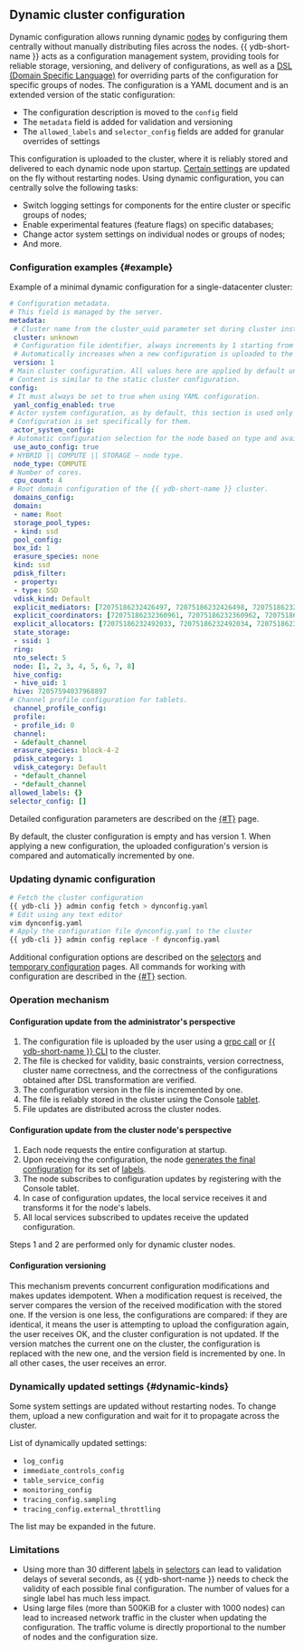 ## Dynamic cluster configuration

Dynamic configuration allows running dynamic [nodes](../../concepts/cluster/common_scheme_ydb#nodes) by configuring them centrally without manually distributing files across the nodes. {{ ydb-short-name }} acts as a configuration management system, providing tools for reliable storage, versioning, and delivery of configurations, as well as a [DSL (Domain Specific Language)](./dynamic-config-selectors.md) for overriding parts of the configuration for specific groups of nodes. The configuration is a YAML document and is an extended version of the static configuration:

* The configuration description is moved to the `config` field
* The `metadata` field is added for validation and versioning
* The `allowed_labels` and `selector_config` fields are added for granular overrides of settings

This configuration is uploaded to the cluster, where it is reliably stored and delivered to each dynamic node upon startup. [Certain settings](#dynamic-kinds) are updated on the fly without restarting nodes. Using dynamic configuration, you can centrally solve the following tasks:
* Switch logging settings for components for the entire cluster or specific groups of nodes;
* Enable experimental features (feature flags) on specific databases;
* Change actor system settings on individual nodes or groups of nodes;
* And more.

### Configuration examples {#example}

Example of a minimal dynamic configuration for a single-datacenter cluster:
```yaml
# Configuration metadata.
# This field is managed by the server.
metadata:
 # Cluster name from the cluster_uuid parameter set during cluster installation, or "", if the parameter is not set.
 cluster: unknown
 # Configuration file identifier, always increments by 1 starting from 1.
 # Automatically increases when a new configuration is uploaded to the server.
 version: 1
# Main cluster configuration. All values here are applied by default unless overridden by selectors.
# Content is similar to the static cluster configuration.
config:
# It must always be set to true when using YAML configuration.
 yaml_config_enabled: true
# Actor system configuration, as by default, this section is used only by dynamic nodes.
# Configuration is set specifically for them.
 actor_system_config:
# Automatic configuration selection for the node based on type and available cores.
 use_auto_config: true
# HYBRID || COMPUTE || STORAGE — node type.
 node_type: COMPUTE
# Number of cores.
 cpu_count: 4
# Root domain configuration of the {{ ydb-short-name }} cluster.
 domains_config:
 domain:
 - name: Root
 storage_pool_types:
 - kind: ssd
 pool_config:
 box_id: 1
 erasure_species: none
 kind: ssd
 pdisk_filter:
 - property:
 - type: SSD
 vdisk_kind: Default
 explicit_mediators: [72075186232426497, 72075186232426498, 72075186232426499]
 explicit_coordinators: [72075186232360961, 72075186232360962, 72075186232360963]
 explicit_allocators: [72075186232492033, 72075186232492034, 72075186232492035]
 state_storage:
 - ssid: 1
 ring:
 nto_select: 5
 node: [1, 2, 3, 4, 5, 6, 7, 8]
 hive_config:
 - hive_uid: 1
 hive: 72057594037968897
# Channel profile configuration for tablets.
 channel_profile_config:
 profile:
 - profile_id: 0
 channel:
 - &default_channel
 erasure_species: block-4-2
 pdisk_category: 1
 vdisk_category: Default
 - *default_channel
 - *default_channel
allowed_labels: {}
selector_config: []
```

Detailed configuration parameters are described on the [{#T}](../../deploy/configuration/config.md) page.

By default, the cluster configuration is empty and has version 1. When applying a new configuration, the uploaded configuration's version is compared and automatically incremented by one.

### Updating dynamic configuration

```bash
# Fetch the cluster configuration
{{ ydb-cli }} admin config fetch > dynconfig.yaml
# Edit using any text editor
vim dynconfig.yaml
# Apply the configuration file dynconfig.yaml to the cluster
{{ ydb-cli }} admin config replace -f dynconfig.yaml
```

Additional configuration options are described on the [selectors](./dynamic-config-selectors.md) and [temporary configuration](./dynamic-config-volatile-config.md) pages.
All commands for working with configuration are described in the [{#T}](../../reference/ydb-cli/configs.md) section.

### Operation mechanism

#### Configuration update from the administrator's perspective

1. The configuration file is uploaded by the user using a [grpc call](https://github.com/ydb-platform/ydb/blob/5251c9ace0a7617c25d50f1aa4d0f13e3d56f985/ydb/public/api/grpc/draft/ydb_dynamic_config_v1.proto#L22) or [{{ ydb-short-name }} CLI](../../reference/ydb-cli/index.md) to the cluster.
2. The file is checked for validity, basic constraints, version correctness, cluster name correctness, and the correctness of the configurations obtained after DSL transformation are verified.
3. The configuration version in the file is incremented by one.
4. The file is reliably stored in the cluster using the Console [tablet](../../concepts/cluster/common_scheme_ydb.md#tablets).
5. File updates are distributed across the cluster nodes.

#### Configuration update from the cluster node's perspective

1. Each node requests the entire configuration at startup.
2. Upon receiving the configuration, the node [generates the final configuration](./dynamic-config-selectors.md#selectors-resolve) for its set of [labels](./dynamic-config-selectors.md#selectors-intro).
3. The node subscribes to configuration updates by registering with the Console tablet.
4. In case of configuration updates, the local service receives it and transforms it for the node's labels.
5. All local services subscribed to updates receive the updated configuration.

Steps 1 and 2 are performed only for dynamic cluster nodes.

#### Configuration versioning

This mechanism prevents concurrent configuration modifications and makes updates idempotent. When a modification request is received, the server compares the version of the received modification with the stored one. If the version is one less, the configurations are compared: if they are identical, it means the user is attempting to upload the configuration again, the user receives OK, and the cluster configuration is not updated. If the version matches the current one on the cluster, the configuration is replaced with the new one, and the version field is incremented by one. In all other cases, the user receives an error.

### Dynamically updated settings {#dynamic-kinds}

Some system settings are updated without restarting nodes. To change them, upload a new configuration and wait for it to propagate across the cluster.

List of dynamically updated settings:
* `log_config`
* `immediate_controls_config`
* `table_service_config`
* `monitoring_config`
* `tracing_config.sampling`
* `tracing_config.external_throttling`

The list may be expanded in the future.

### Limitations

* Using more than 30 different [labels](./dynamic-config-selectors.md) in [selectors](./dynamic-config-selectors.md) can lead to validation delays of several seconds, as {{ ydb-short-name }} needs to check the validity of each possible final configuration. The number of values for a single label has much less impact.
* Using large files (more than 500KiB for a cluster with 1000 nodes) can lead to increased network traffic in the cluster when updating the configuration. The traffic volume is directly proportional to the number of nodes and the configuration size.